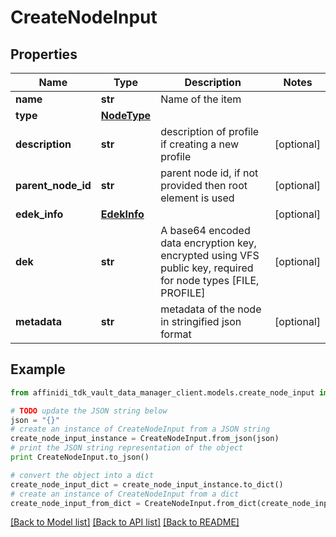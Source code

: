 # CreateNodeInput

## Properties

| Name               | Type                        | Description                                                                                                   | Notes      |
| ------------------ | --------------------------- | ------------------------------------------------------------------------------------------------------------- | ---------- |
| **name**           | **str**                     | Name of the item                                                                                              |
| **type**           | [**NodeType**](NodeType.md) |                                                                                                               |
| **description**    | **str**                     | description of profile if creating a new profile                                                              | [optional] |
| **parent_node_id** | **str**                     | parent node id, if not provided then root element is used                                                     | [optional] |
| **edek_info**      | [**EdekInfo**](EdekInfo.md) |                                                                                                               | [optional] |
| **dek**            | **str**                     | A base64 encoded data encryption key, encrypted using VFS public key, required for node types [FILE, PROFILE] | [optional] |
| **metadata**       | **str**                     | metadata of the node in stringified json format                                                               | [optional] |

## Example

```python
from affinidi_tdk_vault_data_manager_client.models.create_node_input import CreateNodeInput

# TODO update the JSON string below
json = "{}"
# create an instance of CreateNodeInput from a JSON string
create_node_input_instance = CreateNodeInput.from_json(json)
# print the JSON string representation of the object
print CreateNodeInput.to_json()

# convert the object into a dict
create_node_input_dict = create_node_input_instance.to_dict()
# create an instance of CreateNodeInput from a dict
create_node_input_from_dict = CreateNodeInput.from_dict(create_node_input_dict)
```

[[Back to Model list]](../README.md#documentation-for-models) [[Back to API list]](../README.md#documentation-for-api-endpoints) [[Back to README]](../README.md)

